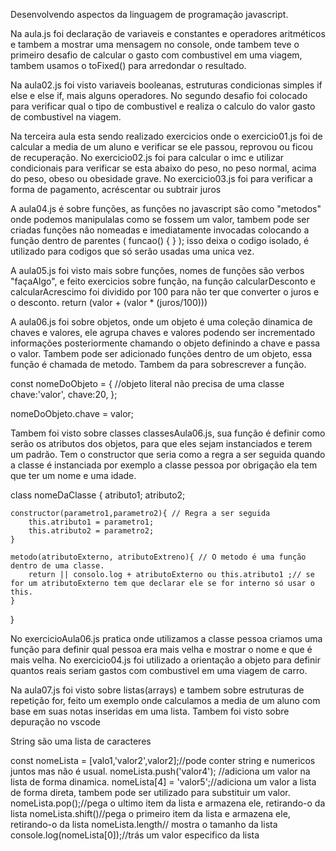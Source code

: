 Desenvolvendo aspectos da linguagem de programação javascript.

Na aula.js foi declaração de variaveis e constantes e operadores aritméticos e tambem a mostrar uma mensagem no console, onde tambem teve o primeiro desafio de calcular o gasto com combustivel em uma viagem, tambem usamos o toFixed() para arredondar o resultado. 

Na aula02.js foi visto  variaveis booleanas, estruturas condicionas simples if else e else if, mais alguns operadores. No segundo desafio foi colocado para verificar qual o tipo de combustivel e realiza o calculo do valor gasto de combustivel na viagem.

Na terceira aula esta sendo realizado exercicios onde o exercicio01.js foi de calcular a media de um aluno e verificar se ele passou, reprovou ou ficou de recuperação. No exercicio02.js foi para calcular o imc e utilizar condicionais para verificar se esta abaixo do peso, no peso normal, acima do peso, obeso ou obesidade grave. No exercicio03.js foi para verificar a forma de pagamento, acréscentar ou subtrair juros  

A aula04.js é sobre funções, as funções no javascript são como "metodos" onde podemos manipulalas como se fossem um valor, tambem pode ser criadas funções não nomeadas e imediatamente invocadas colocando a função dentro de parentes ( funcao() { } ); isso deixa o codigo isolado, é utilizado para codigos que só serão usadas uma unica vez.

A aula05.js foi visto mais sobre funções, nomes de funções são verbos "façaAlgo", e feito exercicios sobre função, na função calcularDesconto e calcularAcrescimo foi dividido por 100 para não ter que converter o juros e o desconto. return (valor + (valor * (juros/100)))

A aula06.js foi sobre objetos, onde um objeto é uma coleção dinamica de  chaves e valores, ele agrupa chaves e valores podendo ser incrementado informações posteriormente chamando o objeto definindo a chave e passa o valor. Tambem pode ser adicionado funções dentro de um objeto, essa função é chamada de metodo. Tambem da para sobrescrever a função. 

const nomeDoObjeto = {   //objeto literal não precisa de uma classe
    chave:'valor',
    chave:20,
};

nomeDoObjeto.chave = valor;

Tambem foi visto sobre classes classesAula06.js, sua função é definir como serão os atributos dos objetos, para que eles sejam instanciados e terem um padrão. Tem o constructor que seria como a regra a ser seguida quando a classe é instanciada por exemplo a  classe pessoa por obrigação ela tem que ter um nome e uma idade.

class nomeDaClasse {
    atributo1;
    atributo2;

    constructor(parametro1,parametro2){ // Regra a ser seguida
        this.atributo1 = parametro1;
        this.atributo2 = parametro2;
    }

    metodo(atributoExterno, atributoExtreno){ // O metodo é uma função dentro de uma classe.
        return || consolo.log + atributoExterno ou this.atributo1 ;// se for um atributoExterno tem que declarar ele se for interno só usar o this.
    }
}

No exercicioAula06.js pratica onde utilizamos a classe pessoa criamos uma função para definir qual pessoa era mais velha e mostrar o nome e que é mais velha.
No exercicio04.js foi utilizado a orientação a objeto para definir quantos reais seriam gastos com combustivel em uma viagem de carro.

Na aula07.js foi visto sobre listas(arrays) e tambem sobre estruturas de repetição for, feito um exemplo onde calculamos a media de um aluno com base em suas notas inseridas em uma lista. Tambem foi visto sobre depuração no vscode

String são uma lista de caracteres

const nomeLista = [valo1,'valor2',valor2];//pode conter string e numericos juntos mas não é usual.
nomeLista.push('valor4'); //adiciona um valor na lista de forma dinamica.
nomeLista[4] = 'valor5';//adiciona um valor a lista de forma direta, tambem pode ser utilizado para substituir um valor.
nomeLista.pop();//pega o ultimo item da lista e armazena ele, retirando-o da lista
nomeLista.shift()//pega o primeiro item da lista e armazena ele, retirando-o da lista
nomeLista.length// mostra o tamanho da lista
console.log(nomeLista[0]);//trás um valor especifico da lista
